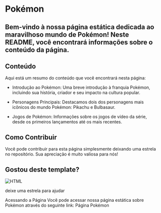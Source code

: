 # Pokémon

## Bem-vindo à nossa página estática dedicada ao maravilhoso mundo de Pokémon! Neste README, você encontrará informações sobre o conteúdo da página.

## Conteúdo
Aqui está um resumo do conteúdo que você encontrará nesta página:

* Introdução ao Pokémon: Uma breve introdução à franquia Pokémon, incluindo sua história, criador e seu impacto na cultura popular.

* Personagens Principais: Destacamos dois dos personagens mais icônicos do mundo Pokémon: Pikachu e Bulbasaur.

* Jogos de Pokémon: Informações sobre os jogos de vídeo da série, desde os primeiros lançamentos até os mais recentes.

## Como Contribuir
Você pode contribuir para esta página simplesmente deixando uma estrela no repositório. Sua apreciação é muito valiosa para nós!

## Gostou deste template?
<img  alt="HTML"  style="padding-right:10px;" src="https://github.com/jordanrafaell/Pokemon.github.io/assets/61181764/4715163c-f360-446f-92ae-0285fefd87c6"/>

deixe uma estrela para ajudar

Acessando a Página
Você pode acessar nossa página estática sobre Pokémon através do seguinte link: Página Pokémon
